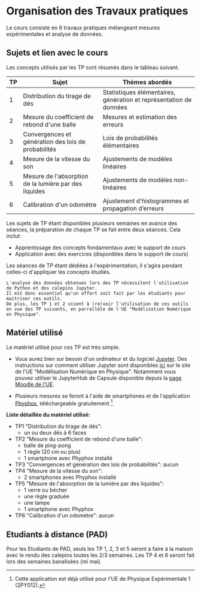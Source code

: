 # Organisation des Travaux pratiques

Le cours consiste en 6 travaux pratiques mélangeant mesures expérimentales et analyse de données.

## Sujets et lien avec le cours

Les concepts utilisés par les TP sont résumés dans le tableau suivant.

| TP   | Sujet            | Thèmes abordés |
|------|------------------|----------------|
| 1    | Distribution du tirage de dés | Statistiques élémentaires, génération et représentation de données |
| 2    | Mesure du coefficient de rebond d'une balle | Mesures et estimation des erreurs |
| 3    | Convergences et génération des lois de probabilités | Lois de probabilités élémentaires |
| 4    | Mesure de la vitesse du son | Ajustements de modèles linéaires |
| 5    | Mesure de l'absorption de la lumière par des liquides | Ajustements de modèles non-linéaires |
| 6    | Calibration d'un odomètre | Ajustement d'histogrammes et propagation d’erreurs |

Les sujets de TP étant disponibles plusieurs semaines en avance des séances, la préparation de chaque TP se fait entre deux séances.
Cela inclut:

- Apprentissage des concepts fondamentaux avec le support de cours
- Application avec des exercices (disponibles dans le support de cours)

Les séances de TP étant dédiées à l'expérimentation, il s'agira pendant celles-ci d'appliquer les concepts étudiés.

```{important}
L'analyse des données obtenues lors des TP nécessitent l'utilisation de Python et des calepins Jupyter.
Il est donc essentiel qu'un effort soit fait par les étudiants pour maitriser ces outils.
De plus, les TP 1 et 2 visent à (re)voir l'utilisation de ces outils en vue des TP suivants, en parrallèle de l'UE "Modélisation Numérique en Physique".
```


## Matériel utilisé

Le matériel utilisé pour ces TP est très simple.

- Vous aurez bien sur besoin d'un ordinateur et du logiciel [Jupyter](https://jupyter.org).
  Des instructions sur comment utiliser Jupyter sont disponibles [ici](https://phys-mod.github.io/source/pages/info-outils-numeriques.html#jupyter-notebooks) sur le site de l'UE "Modélisation Numérique en Physique".
  Notamment vous pouvez utiliser le JupyterHub de Capsule disponible depuis la [page Moodle de l'UE](https://moodle-sciences-24.sorbonne-universite.fr/mod/lti/view.php?id=159463).

- Plusieurs mesures se feront à l'aide de smartphones et de l'application [Phyphox](https://phyphox.org/), téléchargeable gratuitement [^phyphox].

**Liste détaillée du matériel utilisé:**

- TP1 "Distribution du tirage de dés": 
  - un ou deux dés à 6 faces
- TP2 "Mesure du coefficient de rebond d'une balle": 
  - balle de ping-pong
  - 1 règle (20 cm ou plus)
  - 1 smartphone avec Phyphox installé
- TP3 "Convergences et génération des lois de probabilités": aucun
- TP4 "Mesure de la vitesse du son": 
  - 2 smartphones avec Phyphox installé
- TP5 "Mesure de l'absorption de la lumière par des liquides": 
  - 1 verre ou bécher
  - une règle graduée
  - une lampe
  - 1 smartphone avec Phyphox
- TP6 "Calibration d'un odomètre": aucun

## Etudiants à distance (PAD)

Pour les Etudiants de PAD, seuls les TP 1, 2, 3 et 5 seront à faire à la maison avec le rendu des calepins toutes les 2/3 semaines.
Les TP 4 et 6 seront fait lors des semaines banalisées (mi mai).

[^phyphox]: Cette application est déjà utilisé pour l'UE de Physique Expérimentale 1 (2PY012).